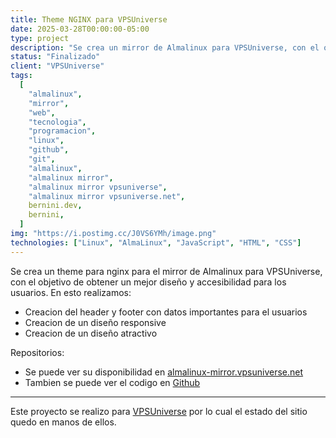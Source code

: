 ```yaml
---
title: Theme NGINX para VPSUniverse
date: 2025-03-28T00:00:00-05:00
type: project
description: "Se crea un mirror de Almalinux para VPSUniverse, con el objetivo de tener una copia para mejorar la velocidad de descarga y actualización de servidores y accesible para todos."
status: "Finalizado"
client: "VPSUniverse"
tags:
  [
    "almalinux",
    "mirror",
    "web",
    "tecnologia",
    "programacion",
    "linux",
    "github",
    "git",
    "almalinux",
    "almalinux mirror",
    "almalinux mirror vpsuniverse",
    "almalinux mirror vpsuniverse.net",
    bernini.dev,
    bernini,
  ]
img: "https://i.postimg.cc/J0VS6YMh/image.png"
technologies: ["Linux", "AlmaLinux", "JavaScript", "HTML", "CSS"]
---
```


Se crea un theme para nginx para el mirror de Almalinux para VPSUniverse, con el objetivo de obtener un mejor diseño y accesibilidad para los usuarios. En esto realizamos:

- Creacion del header y footer con datos importantes para el usuarios
- Creacion de un diseño responsive
- Creacion de un diseño atractivo

Repositorios:
- Se puede ver su disponibilidad en [almalinux-mirror.vpsuniverse.net](https://almalinux-mirror.vpsuniverse.net/)
- Tambien se puede ver el codigo en [Github](https://github.com/Vasak-Group/almalinux-vpsuniverse-nginx)

---

Este proyecto se realizo para [VPSUniverse](https://vpsuniverse.net/) por lo cual el estado del sitio quedo en manos de ellos.
